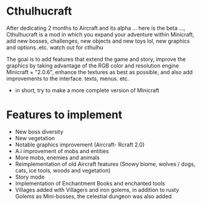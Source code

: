 # Cthulhucraft
After dedicating 2 months to Aircraft and its alpha ... here is the beta ..., Cthulhucraft is a mod in which you expand your adventure within Minicraft, add new bosses, challenges, new objects and new toys lol, new graphics and options..etc. watch out for cthulhu

The goal is to add features that extend the game and story, improve the graphics by taking advantage of the RGB color and resolution engine Minicraft + "2.0.6", enhance the textures as best as possible, and also add improvements to the interface. texts, menus. etc.

- in short, try to make a more complete version of Minicraft

# Features to implement
- New boss diversity
- New vegetation
- Notable graphics improvement (Aircraft- Rcraft 2.0)
- A.i improvement of mobs and entities
- More mobs, enemies and animals
- Reimplementation of old Aircraft features (Snowy biome, wolves / dogs, cats, ice tools, woods and vegetation)
- Story mode
- Implementation of Enchantment Books and enchanted tools
- Villages added with Villagers and iron golems, in addition to rusty Golems as Mini-bosses, the celestial dungeon was also added
